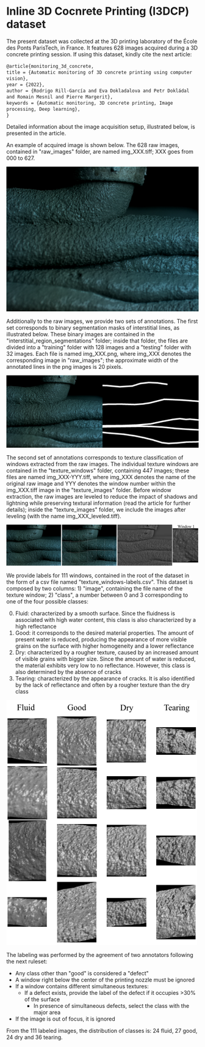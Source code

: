 # Inline 3D Cocnrete Printing (I3DCP) dataset

The present dataset was collected at the 3D printing laboratory of the École des Ponts ParisTech, in France. It features 628 images acquired during a 3D concrete printing session. If using this dataset, kindly cite the next article:

```
@article{monitoring_3d_concrete,
title = {Automatic monitoring of 3D concrete printing using computer vision},
year = {2022},
author = {Rodrigo Rill-García and Eva Dokladalova and Petr Dokládal and Romain Mesnil and Pierre Margerit},
keywords = {Automatic monitoring, 3D concrete printing, Image processing, Deep learning},
}
```

Detailed information about the image acquisition setup, illustrated below, is presented in the article.

An example of acquired image is shown below. The 628 raw images, contained in "raw_images" folder, are named img_XXX.tiff; XXX goes from 000 to 627.

![alt text](https://github.com/Sutadasuto/I3DCP/blob/main/readme_illustrations/img_000.png?raw=true)

Additionally to the raw images, we provide two sets of annotations. The first set corresponds to binary segmentation masks of interstitial lines, as illustrated below. These binary images are contained in the "interstitial_region_segmentations" folder; inside that folder, the files are divided into a "training" folder with 128 images and a "testing" folder with 32 images. Each file is named img_XXX.png, where img_XXX denotes the corresponding image in "raw_images"; the approximate width of the annotated lines in the png images is 20 pixels.

![alt text](https://github.com/Sutadasuto/I3DCP/blob/main/readme_illustrations/segmentation_example.png?raw=true)

The second set of annotations corresponds to texture classification of windows extracted from the raw images. The individual texture windows are contained in the "texture_windows" folder, containing 447 images; these files are named img_XXX-YYY.tiff, where img_XXX denotes the name of the original raw image and YYY denotes the window number within the img_XXX.tiff image in the "texture_images" folder. Before window extraction, the raw images are leveled to reduce the impact of shadows and lightning while preserving textural information (read the article for further details); inside the "texture_images" folder, we include the images after leveling (with the name img_XXX_leveled.tiff).

![alt text](https://github.com/Sutadasuto/I3DCP/blob/main/readme_illustrations/window_example.png?raw=true)

We provide labels for 111 windows, contained in the root of the dataset in the form of a csv file named "texture_windows-labels.csv". This dataset is composed by two columns: 1) "image", containing the file name of the texture window; 2) "class", a number between 0 and 3 corresponding to one of the four possible classes:

0. Fluid: characterized by a smooth surface. Since the fluidness is associated with high water content, this class is also characterized by a high reflectance
1. Good: it corresponds to the desired material properties. The amount of present water is reduced, producing the appearance of more visible grains on the surface with higher homogeneity and a lower reflectance
2. Dry: characterized by a rougher texture, caused by an increased amount of visible grains with bigger size. Since the amount of water is reduced, the material exhibits very low to no reflectance. However, this class is also determined by the absence of cracks
3. Tearing: characterized by the appearance of cracks. It is also identified by the lack of reflectance and often by a rougher texture than the dry class

![alt text](https://github.com/Sutadasuto/I3DCP/blob/main/readme_illustrations/textures_example.png?raw=true)

The labeling was performed by the agreement of two annotators following the next ruleset:
 * Any class other than "good" is considered a "defect"
 * A window right below the center of the printing nozzle must be ignored
 * If a window contains different simultaneous textures:
   * If a defect exists, provide the label of the defect if it occupies >30% of the surface
     * In presence of simultaneous defects, select the class with the major area
 * If the image is out of focus, it is ignored

From the 111 labeled images, the distribution of classes is: 24 fluid, 27 good, 24 dry and 36 tearing.

